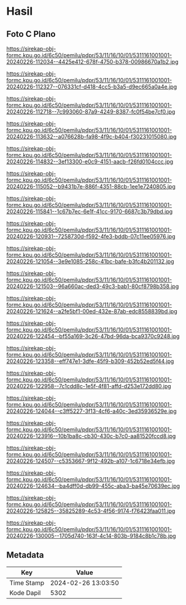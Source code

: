 # Hasil

## Foto C Plano

https://sirekap-obj-formc.kpu.go.id/6c50/pemilu/pdpr/53/11/16/10/01/5311161001001-20240226-112034--4425e412-678f-4750-b378-00986670a1b2.jpg

https://sirekap-obj-formc.kpu.go.id/6c50/pemilu/pdpr/53/11/16/10/01/5311161001001-20240226-112327--076331cf-d418-4cc5-b3a5-d9ec665a0a4e.jpg

https://sirekap-obj-formc.kpu.go.id/6c50/pemilu/pdpr/53/11/16/10/01/5311161001001-20240226-112718--7c993060-87a9-4249-8387-fc0f54be7cf0.jpg

https://sirekap-obj-formc.kpu.go.id/6c50/pemilu/pdpr/53/11/16/10/01/5311161001001-20240226-113632--a076628b-fa98-4f9c-b404-f30231015080.jpg

https://sirekap-obj-formc.kpu.go.id/6c50/pemilu/pdpr/53/11/16/10/01/5311161001001-20240226-114832--3ef13300-e0c9-4151-aacb-f26fd0104ccc.jpg

https://sirekap-obj-formc.kpu.go.id/6c50/pemilu/pdpr/53/11/16/10/01/5311161001001-20240226-115052--b9431b7e-886f-4351-88cb-1ee1e7240805.jpg

https://sirekap-obj-formc.kpu.go.id/6c50/pemilu/pdpr/53/11/16/10/01/5311161001001-20240226-115841--1c67b7ec-6e1f-41cc-9170-6687c3b79dbd.jpg

https://sirekap-obj-formc.kpu.go.id/6c50/pemilu/pdpr/53/11/16/10/01/5311161001001-20240226-120931--7258730d-f592-4fe3-bddb-07c11ee05976.jpg

https://sirekap-obj-formc.kpu.go.id/6c50/pemilu/pdpr/53/11/16/10/01/5311161001001-20240226-121054--3e9e1085-258c-41bc-bafe-b3fc4b201132.jpg

https://sirekap-obj-formc.kpu.go.id/6c50/pemilu/pdpr/53/11/16/10/01/5311161001001-20240226-121503--96a660ac-ded3-49c3-bab1-80cf8798b358.jpg

https://sirekap-obj-formc.kpu.go.id/6c50/pemilu/pdpr/53/11/16/10/01/5311161001001-20240226-121624--a2fe5bf1-00ed-432e-87ab-edc8558839bd.jpg

https://sirekap-obj-formc.kpu.go.id/6c50/pemilu/pdpr/53/11/16/10/01/5311161001001-20240226-122454--bf55a169-3c26-47bd-96da-bca9370c9248.jpg

https://sirekap-obj-formc.kpu.go.id/6c50/pemilu/pdpr/53/11/16/10/01/5311161001001-20240226-123358--eff747e1-3dfe-45f9-b309-452b52ed5f44.jpg

https://sirekap-obj-formc.kpu.go.id/6c50/pemilu/pdpr/53/11/16/10/01/5311161001001-20240226-122958--7c1cdd8c-1e5f-4f81-affd-d253e172dd80.jpg

https://sirekap-obj-formc.kpu.go.id/6c50/pemilu/pdpr/53/11/16/10/01/5311161001001-20240226-124044--c3ff5227-3f13-4cf6-a40c-3ed35936529e.jpg

https://sirekap-obj-formc.kpu.go.id/6c50/pemilu/pdpr/53/11/16/10/01/5311161001001-20240226-123916--10b1ba8c-cb30-430c-b7c0-aa81520fccd8.jpg

https://sirekap-obj-formc.kpu.go.id/6c50/pemilu/pdpr/53/11/16/10/01/5311161001001-20240226-124507--c5353667-9f12-492b-a107-1c6718e34efb.jpg

https://sirekap-obj-formc.kpu.go.id/6c50/pemilu/pdpr/53/11/16/10/01/5311161001001-20240226-124634--ba4dff0d-db99-455c-aba3-ba45e70639ec.jpg

https://sirekap-obj-formc.kpu.go.id/6c50/pemilu/pdpr/53/11/16/10/01/5311161001001-20240226-125825--35825289-4c53-4f56-9174-f76423faa011.jpg

https://sirekap-obj-formc.kpu.go.id/6c50/pemilu/pdpr/53/11/16/10/01/5311161001001-20240226-130005--1705d740-163f-4c14-803b-9184c8b1c78b.jpg


## Metadata

| Key        | Value               |
| ---------- | ------------------- |
| Time Stamp | 2024-02-26 13:03:50 |
| Kode Dapil | 5302                |



